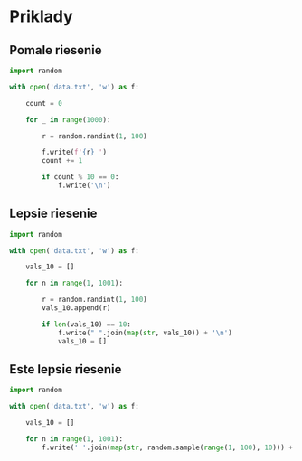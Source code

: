 # Priklady

## Pomale riesenie

```python
import random

with open('data.txt', 'w') as f:

    count = 0

    for _ in range(1000):

        r = random.randint(1, 100)

        f.write(f'{r} ')
        count += 1

        if count % 10 == 0:
            f.write('\n')
```

## Lepsie riesenie

```python
import random

with open('data.txt', 'w') as f:

    vals_10 = []

    for n in range(1, 1001):

        r = random.randint(1, 100)
        vals_10.append(r)

        if len(vals_10) == 10:
            f.write(" ".join(map(str, vals_10)) + '\n')
            vals_10 = []
```

## Este lepsie riesenie

```python
import random

with open('data.txt', 'w') as f:

    vals_10 = []

    for n in range(1, 1001):
        f.write(' '.join(map(str, random.sample(range(1, 100), 10))) + '\n')
```
